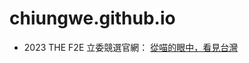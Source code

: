 # chiungwe.github.io

- 2023 THE F2E 立委競選官網： [從喵的眼中，看見台灣](https://chiungwe.github.io/2023thef2e/mission1/)

